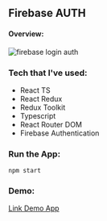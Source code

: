 ## Firebase AUTH
#### Overview:
![firebase login auth](https://user-images.githubusercontent.com/70443393/176997208-ea94446b-f1e0-4beb-9028-0fae616ebfb3.jpg)

### Tech that I've used:
- React TS
- React Redux
- Redux Toolkit
- Typescript
- React Router DOM
- Firebase Authentication

### Run the App:
`npm start`

### Demo:
<a href="https://firebase-auth-ts.netlify.app" target="_blank">Link Demo App</a>

